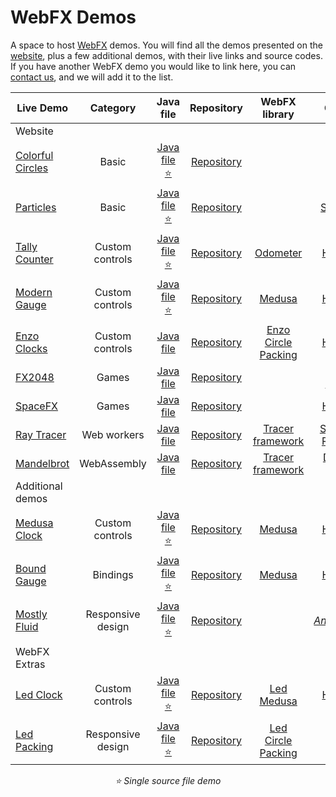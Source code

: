 # WebFX Demos

A space to host [WebFX][webfx-repo] demos. You will find all the demos presented on the [website][webfx-website], plus a few additional demos, with their live links and source codes. If you have another WebFX demo you would like to link here, you can [contact us][webfx-contact], and we will add it to the list.

<div align="center">

| Live Demo                                             |     Category      |                   Java file                    |                  Repository                   |                                                          WebFX library                                                           |                                                        Credits                                                        |
|-------------------------------------------------------|:-----------------:|:----------------------------------------------:|:---------------------------------------------:|:--------------------------------------------------------------------------------------------------------------------------------:|:---------------------------------------------------------------------------------------------------------------------:|
| Website                                               |                   |                                                |                                               |                                                                                                                                  |                                                                                                                       |
| [Colorful Circles](https://colorfulcircles.webfx.dev) |       Basic       | [Java file ⭐][webfx-colorfulcircles-code-link] | [Repository][webfx-colorfulcircles-repo-link] |                                                                                                                                  |                   [Oracle](https://docs.oracle.com/javafx/2/get_started/ColorfulCircles.java.html)                    |
| [Particles][webfx-particles-demo-link]                |       Basic       |   [Java file ⭐️][webfx-particles-code-link]    |    [Repository][webfx-particles-repo-link]    |                                                                                                                                  |                       [Sketch.js](https://soulwire.github.io/sketch.js/examples/particles.html)                       |
| [Tally Counter][webfx-tallycounter-demo-link]         |  Custom controls  |  [Java file ⭐][webfx-tallycounter-code-link]   |  [Repository][webfx-tallycounter-repo-link]   |                                   [Odometer](https://github.com/webfx-libs/webfx-lib-odometer)                                   |                                    [HanSolo](https://github.com/HanSolo/odometer)                                     |
| [Modern Gauge][webfx-moderngauge-demo-link]           |  Custom controls  |   [Java file ⭐][webfx-moderngauge-code-link]   |   [Repository][webfx-moderngauge-repo-link]   |                                     [Medusa](https://github.com/webfx-libs/webfx-lib-medusa)                                     |                                     [HanSolo](https://github.com/HanSolo/Medusa)                                      |
| [Enzo Clocks][webfx-enzoclocks-demo-link]             |  Custom controls  |    [Java file][webfx-enzoclocks-code-link]     |   [Repository][webfx-enzoclocks-repo-link]    | [Enzo](https://github.com/webfx-libs/webfx-lib-enzo)<br/>[Circle Packing](https://github.com/webfx-libs/webfx-lib-circlepacking) |                               [HanSolo](https://bitbucket.org/hansolo/enzo/src/master/)                               |
| [FX2048][webfx-fx2048-demo-link]                      |       Games       |      [Java file][webfx-fx2048-code-link]       |     [Repository][webfx-fx2048-repo-link]      |                                                                                                                                  |                                 [Bruno Borges](https://github.com/brunoborges/fx2048)                                 |                                                                           |
| [SpaceFX][webfx-spacefx-demo-link]                    |       Games       |      [Java file][webfx-spacefx-code-link]      |     [Repository][webfx-spacefx-repo-link]     |                                                                                                                                  |                                     [HanSolo](https://github.com/HanSolo/SpaceFX)                                     |
| [Ray Tracer][webfx-raytracer-demo-link]               |    Web workers    |     [Java file][webfx-raytracer-code-link]     |    [Repository][webfx-raytracer-repo-link]    |                           [Tracer framework](https://github.com/webfx-libs/webfx-lib-tracerframework)                            |                       [Steven T. Rowland](https://github.com/steventrowland/JavaFX-Ray-Tracer)                        | 
| [Mandelbrot][webfx-mandelbrot-demo-link]              |    WebAssembly    |    [Java file][webfx-mandelbrot-code-link]     |   [Repository][webfx-mandelbrot-repo-link]    |                           [Tracer framework](https://github.com/webfx-libs/webfx-lib-tracerframework)                            |                  [David J. Eck](https://math.hws.edu/eck/js/mandelbrot/java/xMandelbrotSource-1-2/)                   |
| Additional demos                                      |                   |                                                |                                               |                                                                                                                                  |                                                                                                                       |
| [Medusa Clock][webfx-medusaclock-demo-link]           |  Custom controls  |   [Java file ⭐][webfx-medusaclock-code-link]   |   [Repository][webfx-medusaclock-repo-link]   |                                     [Medusa](https://github.com/webfx-libs/webfx-lib-medusa)                                     |                                     [HanSolo](https://github.com/HanSolo/Medusa)                                      |                                                  
| [Bound Gauge][webfx-boundgauge-demo-link]             |     Bindings      |   [Java file ⭐][webfx-boundgauge-code-link]    |   [Repository][webfx-boundgauge-repo-link]    |                                     [Medusa](https://github.com/webfx-libs/webfx-lib-medusa)                                     |                                     [HanSolo](https://github.com/HanSolo/Medusa)                                      |                                                  
| [Mostly Fluid][webfx-mostlyfluid-demo-link]           | Responsive design |   [Java file ⭐][webfx-mostlyfluid-code-link]   |   [Repository][webfx-mostlyfluid-repo-link]   |                                                                                                                                  |  [*Anonymous*](http://underpop.online.fr/w/web-fundamentals/fundamentals/design-and-ux/responsive/mostly-fluid.html)  |
| WebFX Extras                                          |                   |                                                |                                               |                                                                                                                                  |                                                                                                                       |
| [Led Clock][webfx-ledclock-demo-link]                 |  Custom controls  |    [Java file ⭐][webfx-ledclock-code-link]     |    [Repository][webfx-ledclock-repo-link]     |                    [Led][webfx-extras-led-link]<br/>[Medusa](https://github.com/webfx-libs/webfx-lib-medusa)                     | [HanSolo](https://github.com/HanSolo/medusa/blob/master/src/main/java/eu/hansolo/medusa/skins/MorphingClockSkin.java) |
| [Led Packing][webfx-ledpacking-demo-link]             | Responsive design |   [Java file ⭐][webfx-ledpacking-code-link]    |   [Repository][webfx-ledpacking-repo-link]    |             [Led][webfx-extras-led-link]<br/>[Circle Packing](https://github.com/webfx-libs/webfx-lib-circlepacking)             |                                                                                                                       |

  *⭐️ Single source file demo*

</div>


[webfx-repo]: https://github.com/webfx-project/webfx
[webfx-website]: https://webfx.dev
[webfx-contact]: mailto:info@webfx.dev
[webfx-colorfulcircles-demo-link]: https://colorfulcircles.webfx.dev
[webfx-colorfulcircles-repo-link]: https://github.com/webfx-project/webfx-demo-colorfulcircles
[webfx-colorfulcircles-code-link]: https://github.com/webfx-demos/webfx-demo-colorfulcircles/blob/main/webfx-demo-colorfulcircles-application/src/main/java/dev/webfx/demo/colorfulcircles/ColorfulCircles.java
[webfx-particles-demo-link]: https://particles.webfx.dev
[webfx-particles-repo-link]: https://github.com/webfx-project/webfx-demo-particles
[webfx-particles-code-link]: https://github.com/webfx-demos/webfx-demo-particles/blob/main/webfx-demo-particles-application/src/main/java/dev/webfx/demo/particles/ParticlesApplication.java
[webfx-tallycounter-demo-link]: https://tallycounter.webfx.dev
[webfx-tallycounter-repo-link]: https://github.com/webfx-project/webfx-demo-tallycounter
[webfx-tallycounter-code-link]: https://github.com/webfx-demos/webfx-demo-tallycounter/blob/main/webfx-demo-tallycounter-application/src/main/java/dev/webfx/demo/tallycounter/TallyCounterApplication.java
[webfx-moderngauge-demo-link]: https://moderngauge.webfx.dev
[webfx-moderngauge-repo-link]: https://github.com/webfx-project/webfx-demo-moderngauge
[webfx-moderngauge-code-link]: https://github.com/webfx-demos/webfx-demo-moderngauge/blob/main/webfx-demo-moderngauge-application/src/main/java/dev/webfx/demo/moderngauge/ModernGaugeApplication.java
[webfx-enzoclocks-demo-link]: https://enzoclocks.webfx.dev
[webfx-enzoclocks-code-link]: https://github.com/webfx-demos/webfx-demo-enzoclocks/blob/main/webfx-demo-enzoclocks-application/src/main/java/dev/webfx/demo/enzoclocks/EnzoClocksApplication.java
[webfx-enzoclocks-repo-link]: https://github.com/webfx-project/webfx-demo-enzoclocks
[webfx-fx2048-demo-link]: https://fx2048.webfx.dev
[webfx-fx2048-repo-link]: https://github.com/webfx-project/webfx-demo-fx2048
[webfx-fx2048-code-link]: https://github.com/webfx-demos/webfx-demo-fx2048/blob/main/webfx-demo-fx2048-application/src/main/java/io/fxgame/game2048/Game2048.java
[webfx-fx2048-release-link]: https://github.com/webfx-demos/webfx-demo-fx2048/releases
[webfx-spacefx-demo-link]: https://spacefx.webfx.dev
[webfx-spacefx-code-link]: https://github.com/webfx-demos/webfx-demo-spacefx/blob/main/webfx-demo-spacefx-application/src/main/java/eu/hansolo/spacefx/SpaceFX.java
[webfx-spacefx-repo-link]: https://github.com/webfx-project/webfx-demo-spacefx
[webfx-raytracer-demo-link]: https://raytracer.webfx.dev
[webfx-raytracer-code-link]: https://github.com/webfx-demos/webfx-demo-raytracer/blob/main/webfx-demo-raytracer-application/src/main/java/dev/webfx/demo/raytracer/RayTracerApplication.java
[webfx-raytracer-repo-link]: https://github.com/webfx-project/webfx-demo-raytracer
[webfx-mandelbrot-demo-link]: https://mandelbrot.webfx.dev
[webfx-mandelbrot-code-link]: https://github.com/webfx-demos/webfx-demo-mandelbrot/blob/main/webfx-demo-mandelbrot-application/src/main/java/dev/webfx/demo/mandelbrot/MandelbrotApplication.java
[webfx-mandelbrot-repo-link]: https://github.com/webfx-project/webfx-demo-mandelbrot
[webfx-medusaclock-demo-link]: https://medusaclock.webfx.dev
[webfx-medusaclock-repo-link]: https://github.com/webfx-demos/webfx-demo-medusaclock
[webfx-medusaclock-code-link]: https://github.com/webfx-demos/webfx-demo-medusaclock/blob/main/webfx-demo-medusaclock-application/src/main/java/dev/webfx/demo/medusaclock/MedusaClockApplication.java
[webfx-boundgauge-demo-link]: https://boundgauge.webfx.dev
[webfx-boundgauge-repo-link]: https://github.com/webfx-demos/webfx-demo-boundgauge
[webfx-boundgauge-code-link]: https://github.com/webfx-demos/webfx-demo-boundgauge/blob/main/webfx-demo-boundgauge-application/src/main/java/dev/webfx/demo/boundgauge/BoundGaugeApplication.java
[webfx-mostlyfluid-demo-link]: https://mostlyfluid.webfx.dev
[webfx-mostlyfluid-repo-link]: https://github.com/webfx-demos/webfx-demo-mostlyfluid
[webfx-mostlyfluid-code-link]: https://github.com/webfx-demos/webfx-demo-mostlyfluid/blob/main/webfx-demo-mostlyfluid-application/src/main/java/dev/webfx/demo/mostlyfluid/mostlyfluidApplication.java
[webfx-ledclock-demo-link]: https://ledclock.webfx.dev
[webfx-ledclock-repo-link]: https://github.com/webfx-demos/webfx-demo-ledclock
[webfx-ledclock-code-link]: https://github.com/webfx-demos/webfx-demo-ledclock/blob/main/webfx-demo-ledclock-application/src/main/java/dev/webfx/demo/ledclock/LedClockApplication.java
[webfx-ledpacking-demo-link]: https://ledpacking.webfx.dev
[webfx-ledpacking-repo-link]: https://github.com/webfx-demos/webfx-demo-ledpacking
[webfx-ledpacking-code-link]: https://github.com/webfx-demos/webfx-demo-ledpacking/blob/main/webfx-demo-ledpacking-application/src/main/java/dev/webfx/demo/ledpacking/LedPackingApplication.java
[webfx-extras-led-link]: https://github.com/webfx-project/webfx-extras
